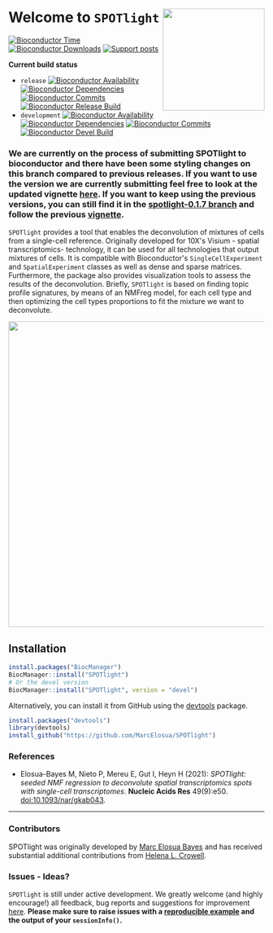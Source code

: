 # Welcome to `SPOTlight` <img src="inst/extdata/SPOTlight.png" width="200" align="right"/>

[![Bioconductor Time](https://bioconductor.org/shields/years-in-bioc/SPOTlight.svg)](https://bioconductor.org/packages/release/bioc/html/SPOTlight.html "How long has SPOTlight been in a release of Bioconductor")
[![Bioconductor Downloads](https://bioconductor.org/shields/downloads/release/SPOTlight.svg)](https://bioconductor.org/packages/stats/bioc/SPOTlight/ "Ranking by number of downloads. A lower number means the package is downloaded more frequently. Determined within a package type (software, experiment, annotation, workflow) and uses the number of distinct IPs for the last 12 months")
[![Support posts](https://bioconductor.org/shields/posts/SPOTlight.svg)](https://support.bioconductor.org/t/SPOTlight/ "Support site activity for SPOTlight, last 6 months: tagged questions/avg. answers per question/avg. comments per question/accepted answers, or 0 if no tagged posts.")

**Current build status**
- `release` [![Bioconductor Availability](https://bioconductor.org/shields/availability/3.11/SPOTlight.svg)](https://bioconductor.org/packages/release/bioc/html/SPOTlight.html#archives "Whether SPOTlight release is available on all platforms") 
[![Bioconductor Dependencies](https://bioconductor.org/shields/dependencies/release/SPOTlight.svg)](https://bioconductor.org/packages/release/bioc/html/SPOTlight.html#since "Number of recursive dependencies needed to install package")
[![Bioconductor Commits](https://bioconductor.org/shields/lastcommit/release/bioc/SPOTlight.svg)](https://bioconductor.org/checkResults/devel/bioc-LATEST/SPOTlight "Time since last commit, possible values: today, < 1 week, < 1 month, < 3 months, since release, before release")
[![Bioconductor Release Build](https://bioconductor.org/shields/build/release/bioc/SPOTlight.svg)](https://bioconductor.org/checkResults/release/bioc-LATEST/SPOTlight/ "Bioconductor release build")
- `development` [![Bioconductor Availability](https://bioconductor.org/shields/availability/3.14/SPOTlight.svg)](https://bioconductor.org/packages/devel/bioc/html/SPOTlight.html#archives "Whether SPOTlight devel is available on all platforms") 
[![Bioconductor Dependencies](https://bioconductor.org/shields/dependencies/devel/SPOTlight.svg)](https://bioconductor.org/packages/devel/bioc/html/SPOTlight.html#since "Number of recursive dependencies needed to install package")
[![Bioconductor Commits](https://bioconductor.org/shields/lastcommit/devel/bioc/SPOTlight.svg)](https://bioconductor.org/checkResults/devel/bioc-LATEST/SPOTlight "Time since last commit, possible values: today, < 1 week, < 1 month, < 3 months, since release, before release")
[![Bioconductor Devel Build](https://bioconductor.org/shields/build/devel/bioc/SPOTlight.svg)](https://bioconductor.org/checkResults/devel/bioc-LATEST/SPOTlight/ "Bioconductor devel build")

### We are currently on the process of submitting SPOTlight to bioconductor and there have been some styling changes on this branch compared to previous releases. If you want to use the version we are currently submitting feel free to look at the updated vignette [here](https://github.com/MarcElosua/SPOTlight/blob/main/vignettes/SPOTlight_kidney.Rmd). If you want to keep using the previous versions, you can still find it in the [spotlight-0.1.7 branch](https://github.com/MarcElosua/SPOTlight/tree/spotlight-0.1.7) and follow the previous [vignette](https://wfxcode.github.io/SPOTlight/).

`SPOTlight` provides a tool that enables the deconvolution of mixtures of cells from a single-cell reference. Originally developed for 10X's Visium - spatial transcriptomics- technology, it can be used for all technologies that output mixtures of cells. It is compatible with Bioconductor's `SingleCellExperiment` and `SpatialExperiment` classes as well as dense and sparse matrices. Furthermore, the package also provides visualization tools to assess the results of the deconvolution. Briefly, `SPOTlight` is based on finding topic profile signatures, by means of an NMFreg model, for each cell type and then optimizing the cell types proportions to fit the mixture we want to deconvolute.

<img src="vignettes/schematic.png" width="600"/>

## Installation

``` r
install.packages("BiocManager")
BiocManager::install("SPOTlight")
# Or the devel version
BiocManager::install("SPOTlight", version = "devel")
```

Alternatively, you can install it from GitHub using the [devtools](https://github.com/hadley/devtools) package.

``` r
install.packages("devtools")
library(devtools)
install_github("https://github.com/MarcElosua/SPOTlight")
```

### References

-   Elosua-Bayes M, Nieto P, Mereu E, Gut I, Heyn H (2021): *SPOTlight: seeded NMF regression to deconvolute spatial transcriptomics spots with single-cell transcriptomes*. **Nucleic Acids Res** 49(9):e50. <doi:10.1093/nar/gkab043>.

------------------------------------------------------------------------

### Contributors

SPOTlight was originally developed by [Marc Elosua Bayes](https://github.com/MarcElosua/) and has received substantial additional contributions from [Helena L. Crowell](https://github.com/HelenaLC).

### Issues - Ideas?

`SPOTlight` is still under active development. We greatly welcome (and highly encourage!) all feedback, bug reports and suggestions for improvement [here](https://github.com/MarcElosua/SPOTlight/issues). **Please make sure to raise issues with a [reproducible example](https://www.tidyverse.org/help/) and the output of your `sessionInfo()`.**
